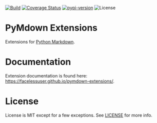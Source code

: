 [![Build][github-ci-image]][github-ci-link]
[![Coverage Status][codecov-image]][codecov-link]
[![pypi-version][pypi-image]][pypi-link]
![License][license-image-mit]

# PyMdown Extensions

Extensions for [Python Markdown](https://python-markdown.github.io).

# Documentation

Extension documentation is found here: https://facelessuser.github.io/pymdown-extensions/.

# License

License is MIT except for a few exceptions.  See [LICENSE](https://github.com/facelessuser/pymdown-extensions/blob/master/LICENSE.md) for more info.

[github-ci-image]: https://github.com/facelessuser/pymdown-extensions/workflows/build/badge.svg
[github-ci-link]: https://github.com/facelessuser/pymdown-extensions/actions?workflow=build
[codecov-image]: https://img.shields.io/codecov/c/github/facelessuser/pymdown-extensions/master.svg
[codecov-link]: https://codecov.io/github/facelessuser/pymdown-extensions
[pypi-image]: https://img.shields.io/pypi/v/pymdown-extensions.svg?logo=python&logoColor=white
[pypi-link]: https://pypi.python.org/pypi/pymdown-extensions
[license-image-mit]: https://img.shields.io/badge/license-MIT-blue.svg
